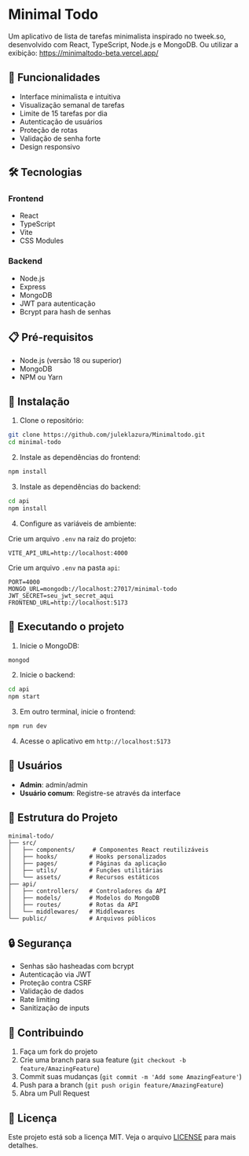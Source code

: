 # Minimal Todo

Um aplicativo de lista de tarefas minimalista inspirado no tweek.so, desenvolvido com React, TypeScript, Node.js e MongoDB.
Ou utilizar a exibição: https://minimaltodo-beta.vercel.app/

## 🚀 Funcionalidades

- Interface minimalista e intuitiva
- Visualização semanal de tarefas
- Limite de 15 tarefas por dia
- Autenticação de usuários
- Proteção de rotas
- Validação de senha forte
- Design responsivo

## 🛠️ Tecnologias

### Frontend
- React
- TypeScript
- Vite
- CSS Modules

### Backend
- Node.js
- Express
- MongoDB
- JWT para autenticação
- Bcrypt para hash de senhas

## 📋 Pré-requisitos

- Node.js (versão 18 ou superior)
- MongoDB
- NPM ou Yarn

## 🔧 Instalação

1. Clone o repositório:
```bash
git clone https://github.com/juleklazura/Minimaltodo.git
cd minimal-todo
```

2. Instale as dependências do frontend:
```bash
npm install
```

3. Instale as dependências do backend:
```bash
cd api
npm install
```

4. Configure as variáveis de ambiente:

Crie um arquivo `.env` na raiz do projeto:
```env
VITE_API_URL=http://localhost:4000
```

Crie um arquivo `.env` na pasta `api`:
```env
PORT=4000
MONGO_URL=mongodb://localhost:27017/minimal-todo
JWT_SECRET=seu_jwt_secret_aqui
FRONTEND_URL=http://localhost:5173
```

## 🚀 Executando o projeto

1. Inicie o MongoDB:
```bash
mongod
```

2. Inicie o backend:
```bash
cd api
npm start
```

3. Em outro terminal, inicie o frontend:
```bash
npm run dev
```

4. Acesse o aplicativo em `http://localhost:5173`

## 👥 Usuários

- **Admin**: admin/admin
- **Usuário comum**: Registre-se através da interface

## 📝 Estrutura do Projeto

```
minimal-todo/
├── src/
│   ├── components/     # Componentes React reutilizáveis
│   ├── hooks/         # Hooks personalizados
│   ├── pages/         # Páginas da aplicação
│   ├── utils/         # Funções utilitárias
│   └── assets/        # Recursos estáticos
├── api/
│   ├── controllers/   # Controladores da API
│   ├── models/        # Modelos do MongoDB
│   ├── routes/        # Rotas da API
│   └── middlewares/   # Middlewares
└── public/            # Arquivos públicos
```

## 🔒 Segurança

- Senhas são hasheadas com bcrypt
- Autenticação via JWT
- Proteção contra CSRF
- Validação de dados
- Rate limiting
- Sanitização de inputs

## 🤝 Contribuindo

1. Faça um fork do projeto
2. Crie uma branch para sua feature (`git checkout -b feature/AmazingFeature`)
3. Commit suas mudanças (`git commit -m 'Add some AmazingFeature'`)
4. Push para a branch (`git push origin feature/AmazingFeature`)
5. Abra um Pull Request

## 📄 Licença

Este projeto está sob a licença MIT. Veja o arquivo [LICENSE](LICENSE) para mais detalhes.


